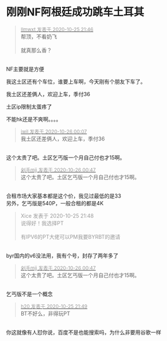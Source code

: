 # 刚刚NF阿根廷成功跳车土耳其


<div class="quote"><blockquote><font size="2"><a href="https://www.hostloc.com/forum.php?mod=redirect&amp;goto=findpost&amp;pid=9351396&amp;ptid=758385" target="_blank"><font color="#999999">llmwxt 发表于 2020-10-25 21:46</font></a></font><br />
帮顶，不看奶飞<br />
<br />
就真那么香？</blockquote></div><br />
NF主要就是方便<img id="aimg_mFbiB" onclick="zoom(this, this.src, 0, 0, 0)" class="zoom" src="https://cdn.jsdelivr.net/gh/hishis/forum-master/public/images/patch.gif" onmouseover="img_onmouseoverfunc(this)" onload="thumbImg(this)" border="0" alt="" />

我这土区还有个车位，谁要上车啊，今天刚有个朋友下车了。

我土区还差俩人，欢迎上车，季付36

土区ip限制太蛋疼了

不能hk还是不爽啊。。。。

<div class="quote"><blockquote><font size="2"><a href="https://www.hostloc.com/forum.php?mod=redirect&amp;goto=findpost&amp;pid=9351983&amp;ptid=758385" target="_blank"><font color="#999999">iwil 发表于 2020-10-26 00:07</font></a></font><br />
我土区还差俩人，欢迎上车，季付36</blockquote></div><br />
这个太贵了吧。土区乞丐版一个月自己付也才15啊。

<div class="quote"><blockquote><font size="2"><a href="https://www.hostloc.com/forum.php?mod=redirect&amp;goto=findpost&amp;pid=9352078&amp;ptid=758385" target="_blank"><font color="#999999">剁手mjj 发表于 2020-10-26 00:47</font></a></font><br />
这个太贵了吧。土区乞丐版一个月自己付也才15啊。</blockquote></div><br />
合租市场大家基本都是这个价，我见过最低的是33<br />
另外，乞丐版是540P，一般合租的都是4K

<div class="quote"><blockquote><font color="#999999">Xice 发表于 2020-10-25 21:48</font><br />
<font color="#999999">说得好！我选择PT<br />
<br />
有IPV6的PT大佬可以PM我要BYRBT的邀请</font></blockquote></div><br />
byr国内的v6没法用，我有个号，封存了两年多了

<div class="quote"><blockquote><font size="2"><a href="https://www.hostloc.com/forum.php?mod=redirect&amp;goto=findpost&amp;pid=9352078&amp;ptid=758385" target="_blank"><font color="#999999">剁手mjj 发表于 2020-10-26 00:47</font></a></font><br />
这个太贵了吧。土区乞丐版一个月自己付也才15啊。</blockquote></div><br />
乞丐版不是一个概念

<div class="quote"><blockquote><font size="2"><a href="https://www.hostloc.com/forum.php?mod=redirect&amp;goto=findpost&amp;pid=9351410&amp;ptid=758385" target="_blank"><font color="#999999">h20 发表于 2020-10-25 21:49</font></a></font><br />
BT不好么，非得玩PT</blockquote></div><br />
你这就像有人怼你说，百度不是也能搜索吗，为什么非要用谷歌一样
